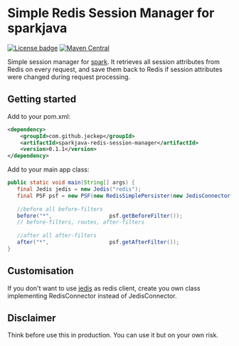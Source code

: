 Simple Redis Session Manager for sparkjava
==============================================

[![License badge](http://img.shields.io/badge/license-Apache%202.0-green.svg?style=flat)](https://raw.githubusercontent.com/jeckep/simple-sparkjava-redis-session-manager/master/LICENSE.txt)
[![Maven Central](https://img.shields.io/maven-central/v/com.github.jeckep/sparkjava-redis-session-manager.svg)]()

Simple session manager for [spark](https://github.com/perwendel/spark). It retrieves all session attributes from Redis on every request, and save them back to Redis if session attributes were changed during request processing.

Getting started
---------------

Add to your pom.xml:

```xml
<dependency>
    <groupId>com.github.jeckep</groupId>
    <artifactId>sparkjava-redis-session-manager</artifactId>
    <version>0.1.1</version>
</dependency>
```

Add to your main app class:

```java
public static void main(String[] args) {
   final Jedis jedis = new Jedis("redis");
   final PSF psf = new PSF(new RedisSimplePersister(new JedisConnector(jedis)));
   
   //before all before-filters                 
   before("*",                  psf.getBeforeFilter());
   // before-filters, routes, after-filters 
   
   //after all after-filters
   after("*",                   psf.getAfterFilter());
}
```


Customisation
-------------

If you don't want to use [jedis](https://github.com/xetorthio/jedis) as redis client,  create you own class implementing RedisConnector instead of JedisConnector.

Disclaimer
----------
Think before use this in production. You can use it but on your own risk.
